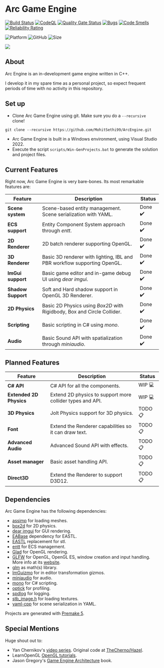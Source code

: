 # Arc Game Engine

[![Build Status](https://github.com/MohitSethi99/ArcEngine/workflows/build/badge.svg)](https://github.com/MohitSethi99/ArcEngine/actions?workflow=build)
[![CodeQL](https://github.com/MohitSethi99/ArcEngine/workflows/CodeQL/badge.svg)](https://github.com/MohitSethi99/ArcEngine/actions?workflow=CodeQL)
[![Quality Gate Status](https://sonarcloud.io/api/project_badges/measure?project=MohitSethi99_ArcEngine&metric=alert_status)](https://sonarcloud.io/summary/new_code?id=MohitSethi99_ArcEngine)
[![Bugs](https://sonarcloud.io/api/project_badges/measure?project=MohitSethi99_ArcEngine&metric=bugs)](https://sonarcloud.io/summary/new_code?id=MohitSethi99_ArcEngine)
[![Code Smells](https://sonarcloud.io/api/project_badges/measure?project=MohitSethi99_ArcEngine&metric=code_smells)](https://sonarcloud.io/summary/new_code?id=MohitSethi99_ArcEngine)
[![Reliability Rating](https://sonarcloud.io/api/project_badges/measure?project=MohitSethi99_ArcEngine&metric=reliability_rating)](https://sonarcloud.io/summary/new_code?id=MohitSethi99_ArcEngine)

![Platform](https://img.shields.io/badge/platform-Windows-blue?style=flat-square)
![GitHub](https://img.shields.io/github/license/MohitSethi99/ArcEngine?color=blue&style=flat-square)
![Size](https://img.shields.io/github/repo-size/MohitSethi99/ArcEngine?style=flat-square)

![](https://github.com/MohitSethi99/ArcEngine/blob/main/.github/resources/Sponza.png)

## About

Arc Engine is an in-development game engine written in C++.

I develop it in my spare time as a personal project, so expect frequent periods of time with no activity in this repository.

## Set up

- Clone Arc Game Engine using git. Make sure you do a ```--recursive``` clone!
```
git clone --recursive https://github.com/MohitSethi99/ArcEngine.git
```
- Arc Game Engine is built in a Windows environment, using Visual Studio 2022.
- Execute the script `scripts/Win-GenProjects.bat` to generate the solution and project files.

## Current Features

Right now, Arc Game Engine is very bare-bones. Its most remarkable features are:

| Feature               | Description                                                              | Status   |
| -------               | -----------                                                              | ------   |
| **Scene system**      | Scene-based entity management. Scene serialization with YAML.            | Done ✔️ |
| **ECS support**       | Entity Component System approach through *entt*.                         | Done ✔️ |
| **2D Renderer**       | 2D batch renderer supporting OpenGL.                                     | Done ✔️ |
| **3D Renderer**       | Basic 3D renderer with lighting, IBL and PBR workflow supporting OpenGL. | Done ✔️ |
| **ImGui support**     | Basic game editor and in-game debug UI using *dear imgui*.               | Done ✔️ |
| **Shadow Support**    | Soft and Hard shadow support in OpenGL 3D Renderer.                      | Done ✔️ |
| **2D Physics**        | Basic 2D Physics using *Box2D* with Rigidbody, Box and Circle Collider.	 | Done ✔️ |
| **Scripting**         | Basic scripting in C# using *mono*.                                      | Done ✔️ |
| **Audio**             | Basic Sound API with spatialization through *miniaudio*.                 | Done ✔️ |

## Planned Features

| Feature                | Description                                               | Status   |
| -------                | -----------                                               | ------   |
| **C# API**             | C# API for all the components.                            | WIP 💻  |
| **Extended 2D Physics**| Extend 2D physics to support more collider types and API. | WIP 💻  |
| **3D Physics**         | Jolt Physics support for 3D physics.                      | TODO 📋 |
| **Font**               | Extend the Renderer capabilities so it can draw text.     | TODO 📋 |
| **Advanced Audio**     | Advanced Sound API with effects.                          | TODO 📋 |
| **Asset manager**      | Basic asset handling API.                                 | TODO 📋 |
| **Direct3D**           | Extend the Renderer to support D3D12.                     | TODO 📋 |

## Dependencies

Arc Game Engine has the following dependencies:

  - [assimp](https://github.com/assimp/assimp) for loading meshes.
  - [box2d](https://github.com/erincatto/box2d.git) for 2D physics.
  - [dear imgui](https://github.com/ocornut/imgui) for GUI rendering.
  - [EABase](https://github.com/electronicarts/EABase) dependency for EASTL.
  - [EASTL](https://github.com/electronicarts/EASTL) replacement for stl.
  - [entt](https://github.com/skypjack/entt) for ECS management.
  - [Glad](https://glad.dav1d.de) for OpenGL rendering.
  - [GLFW](https://github.com/glfw/glfw) for OpenGL, OpenGL ES, window creation and input handling. More info at its [website](https://www.glfw.org/).
  - [glm](https://github.com/g-truc//glm) as math(s) library.
  - [ImGuizmo](https://github.com/CedricGuillemet/ImGuizmo) for in editor transformation gizmos.
  - [miniaudio](https://github.com/mackron/miniaudio) for audio.
  - [mono](https://github.com/mono/mono) for C# scripting.
  - [optick](https://github.com/bombomby/optick) for profiling.
  - [spdlog](https://github.com/gabime/spdlog) for logging.
  - [stb_image.h](https://github.com/nothings/stb) for loading textures.
  - [yaml-cpp](https://github.com/jbeder/yaml-cpp) for scene serialization in YAML.

Projects are generated with [Premake 5](https://github.com/premake/premake-core/releases).

## Special Mentions

Huge shout out to:

  - Yan Chernikov's [video series](https://www.youtube.com/playlist?list=PLlrATfBNZ98dC-V-N3m0Go4deliWHPFwT). Original code at [TheCherno/Hazel](https://github.com/TheCherno/Hazel).
  - LearnOpenGL [OpenGL tutorials](https://learnopengl.com).
  - Jason Gregory's [Game Engine Architecture](https://www.gameenginebook.com) book.
  
